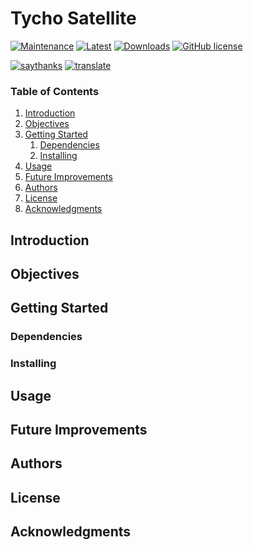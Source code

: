 # Tycho Satellite
[![Maintenance](https://img.shields.io/badge/Maintained%3F-Yes-brightgreen.svg)](https://GitHub.com/lucasssvaz/IC-CubeSat/graphs/commit-activity)
[![Latest](https://img.shields.io/github/v/release/lucasssvaz/IC-CubeSat?include_prereleases&label=Release)](https://github.com/lucasssvaz/IC-CubeSat/releases/latest)
[![Downloads](https://img.shields.io/github/downloads/lucasssvaz/IC-CubeSat/total?label=Downloads)](https://github.com/lucasssvaz/IC-CubeSat/releases/latest)
[![GitHub license](https://img.shields.io/github/license/lucasssvaz/IC-CubeSat?color=yellow&label=License)](https://github.com/lucasssvaz/IC-CubeSat/blob/master/LICENSE)

[![saythanks](https://img.shields.io/badge/Say-Thanks-ff69b4.svg)](https://saythanks.io/to/lucasssvaz)
[![translate](https://img.shields.io/badge/Help%20Us-Translate-blue.svg)](https://gitlocalize.com/repo/3252)

### Table of Contents

1. [Introduction](#introduction)
2. [Objectives](#objectives)
3. [Getting Started](#getting-started)
	1. [Dependencies](#dependencies)
	2. [Installing](#installing)
4. [Usage](#usage)
5. [Future Improvements](#future-improvements)
6. [Authors](#authors)
7. [License](#license)
8. [Acknowledgments](#scknowledgments)
  

## Introduction

## Objectives

## Getting Started

### Dependencies

### Installing

## Usage

## Future Improvements

## Authors

## License

## Acknowledgments